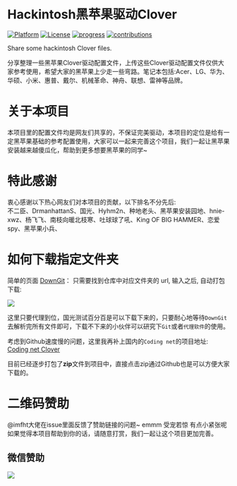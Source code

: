 # Hackintosh黑苹果驱动Clover
[![Platform](https://camo.githubusercontent.com/916c55f0c7c52e4cced22f1399f7f03b612c1a3c/68747470733a2f2f696d672e736869656c64732e696f2f62616467652f706c6174666f726d2d6d61726b646f776e2d7265642e737667)](https://shields.io/) [![License](https://camo.githubusercontent.com/400da804678761636d8a4f960a924124f329d038/68747470733a2f2f696d672e736869656c64732e696f2f62616467652f6c6963656e73652d4343253230342e302d626c75652e737667)](https://creativecommons.org/licenses/by/4.0/) [![progress](https://camo.githubusercontent.com/b39a886d652e8a2148958f2fd779124d202be7e1/68747470733a2f2f696d672e736869656c64732e696f2f62616467652f70726f67726573732d646576656c6f70696e672d79656c6c6f772e737667)](https://camo.githubusercontent.com/b39a886d652e8a2148958f2fd779124d202be7e1/68747470733a2f2f696d672e736869656c64732e696f2f62616467652f70726f67726573732d646576656c6f70696e672d79656c6c6f772e737667) [![contributions](https://camo.githubusercontent.com/c1b0226f0394c41e42f2a1a7d9ed71bcc7d79ad7/68747470733a2f2f696d672e736869656c64732e696f2f62616467652f636f6e747269627574696f6e732d77656c636f6d652d677265656e2e737667)](https://github.com/huangyz0918/Hackintosh-Installer-University)

Share some hackintosh Clover files.

分享整理一些黑苹果Clover驱动配置文件，上传这些Clover驱动配置文件仅供大家参考使用，希望大家的黑苹果上少走一些弯路。笔记本包括:Acer、LG、华为、华硕、小米、惠普、戴尔、机械革命、神舟、联想、雷神等品牌。

# 关于本项目
本项目里的配置文件均是网友们共享的，不保证完美驱动，本项目的定位是给有一定黑苹果基础的参考配置使用，大家可以一起来完善这个项目，我们一起让黑苹果安装越来越傻瓜化，帮助到更多想要黑苹果的同学~ 

# 特此感谢
衷心感谢以下热心网友们对本项目的贡献，以下排名不分先后:  
不二臣、DrmanhattanS、国光、Hyhm2n、种地老头、黑苹果安装园地、hnie-xwz、杨飞飞、南枝向暖北枝寒、吐球球了吼、King OF BIG HAMMER、恋爱spy、黑苹果小兵、

# 如何下载指定文件夹
简单的页面 [DownGit](https://minhaskamal.github.io/DownGit/#/home)： 只需要找到仓库中对应文件夹的 url, 输入之后, 自动打包下载:  

![](http://image.3001.net/images/20180824/15350456315570.png)  

这里只要代理到位，国光测试百分百是可以下载下来的，只要耐心地等待`DownGit`去解析完所有文件即可，下载不下来的小伙伴可以研究下`Git`或者`代理软件`的使用。  

考虑到Github速度慢的问题，这里我再补上国内的`Coding net`的项目地址:  
[Coding net Clover](https://dev.tencent.com/u/sqlsec/p/Coding_clover/git)  

目前已经逐步打包了**zip**文件到项目中，直接点击zip通过Github也是可以方便大家下载的。

# 二维码赞助
@imfht大佬在issue里面反馈了赞助链接的问题~ emmm 受宠若惊 有点小紧张呢 如果觉得本项目帮助到你的话，请随意打赏，我们一起让这个项目更加完善。 
## 微信赞助
![](http://image.3001.net/images/20180721/15321448021003.gif)      
